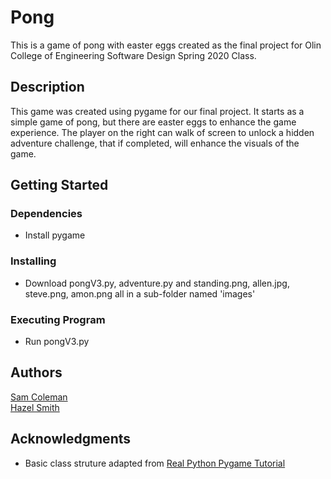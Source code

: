 # Pong
This is a game of pong with easter eggs created as the final project for Olin College of Engineering Software Design Spring 2020 Class.

## Description
This game was created using pygame for our final project. It starts as a simple game of pong, but there are easter eggs to enhance the game experience. The player on the right can walk of screen to unlock a hidden adventure challenge, that if completed, will enhance the visuals of the game. 

## Getting Started

### Dependencies
* Install pygame

### Installing
* Download pongV3.py, adventure.py and standing.png, allen.jpg, steve.png, amon.png all in a sub-folder named 'images'

### Executing Program
* Run pongV3.py

## Authors
[Sam Coleman](https://github.com/sam-coleman)    
[Hazel Smith](https://github.com/Winterbl00m)  

## Acknowledgments
* Basic class struture adapted from [Real Python Pygame Tutorial](https://realpython.com/pygame-a-primer/)
